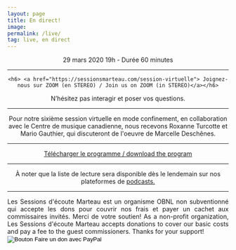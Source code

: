 ```yaml
---
layout: page
title: En direct! 
image: 
permalink: /live/
tag: live, en direct
---
```

<center>
29 mars 2020 19h - Durée 60 minutes
<center>
<hr>
  <center>
    
    <h6> <a href="https://sessionsmarteau.com/session-virtuelle"> Joignez-nous sur ZOOM (en STEREO) / Join us on ZOOM (in STEREO)</a></h6>
<center> N’hésitez pas interagir et poser vos questions.

<div class="fb-comments" data-href="https://sessionsmarteau.com/live/" data-colorscheme="dark" data-numposts="1" data-width=""></div>



<hr>
Pour notre sixième session virtuelle en mode confinement, en collaboration avec le Centre de musique canadienne, nous recevons Roxanne Turcotte et Mario Gauthier, qui discuteront de l'oeuvre de Marcelle Deschênes. 
<hr>


<center>
<a href="https://sessionsmarteau.com/uploads/session-009/program/Sessions-Marteau-009-Programme.pdf" download>Télécharger le programme / download the program</a>

<hr>


À noter que la liste de lecture sera disponible dès le lendemain sur nos plateformes de <a href="https://sessionsmarteau.com/musique/#podcasts"> podcasts.</a> 
<center>







<hr>
<DIV align="justify">
<h8>
Les Sessions d'écoute Marteau est un organisme OBNL non subventionné qui accepte les dons pour couvrir nos frais et payer un cachet aux commissaires invités. Merci de votre soutien! As a non-profit organization, Les Sessions d'écoute Marteau accepts donations to cover our basic costs and pay a fee to the guest commissioners. Thanks for your support! 
</h8>

<form action="https://www.paypal.com/cgi-bin/webscr" method="post" target="_top">
<input type="hidden" name="cmd" value="_s-xclick" />
<input type="hidden" name="hosted_button_id" value="ZMNY6HYBJTQLL" />
<input type="image" src="https://www.paypalobjects.com/fr_CA/i/btn/btn_donate_SM.gif" border="0" name="submit" title="Aider un organisme OBNL non subventionné!" alt="Bouton Faire un don avec PayPal" />
<img alt="" border="0" src="https://www.paypal.com/fr_CA/i/scr/pixel.gif" width="1" height="1" />
</form>
<DIV>
